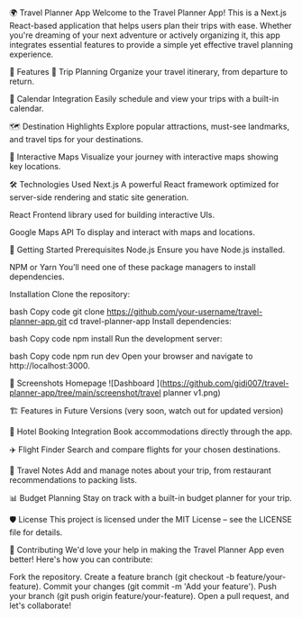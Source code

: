 🌍 Travel Planner App
Welcome to the Travel Planner App! This is a Next.js React-based application that helps users plan their trips with ease. Whether you're dreaming of your next adventure or actively organizing it, this app integrates essential features to provide a simple yet effective travel planning experience.

🌟 Features
🛫 Trip Planning
Organize your travel itinerary, from departure to return.

📅 Calendar Integration
Easily schedule and view your trips with a built-in calendar.

🗺️ Destination Highlights
Explore popular attractions, must-see landmarks, and travel tips for your destinations.

📍 Interactive Maps
Visualize your journey with interactive maps showing key locations.

🛠️ Technologies Used
Next.js
A powerful React framework optimized for server-side rendering and static site generation.

React
Frontend library used for building interactive UIs.

Google Maps API
To display and interact with maps and locations.

🚀 Getting Started
Prerequisites
Node.js
Ensure you have Node.js installed.

NPM or Yarn
You’ll need one of these package managers to install dependencies.

Installation
Clone the repository:

bash
Copy code
git clone https://github.com/your-username/travel-planner-app.git
cd travel-planner-app
Install dependencies:

bash
Copy code
npm install
Run the development server:

bash
Copy code
npm run dev
Open your browser and navigate to http://localhost:3000.

🎨 Screenshots
Homepage
![Dashboard ](https://github.com/gidi007/travel-planner-app/tree/main/screenshot/travel planner v1.png)


🏗️ Features in Future Versions (very soon, watch out for updated version)

🏨 Hotel Booking Integration
Book accommodations directly through the app.

✈️ Flight Finder
Search and compare flights for your chosen destinations.

📝 Travel Notes
Add and manage notes about your trip, from restaurant recommendations to packing lists.

📊 Budget Planning
Stay on track with a built-in budget planner for your trip.

🛡️ License
This project is licensed under the MIT License – see the LICENSE file for details.

🤝 Contributing
We'd love your help in making the Travel Planner App even better! Here's how you can contribute:

Fork the repository.
Create a feature branch (git checkout -b feature/your-feature).
Commit your changes (git commit -m 'Add your feature').
Push your branch (git push origin feature/your-feature).
Open a pull request, and let's collaborate!
